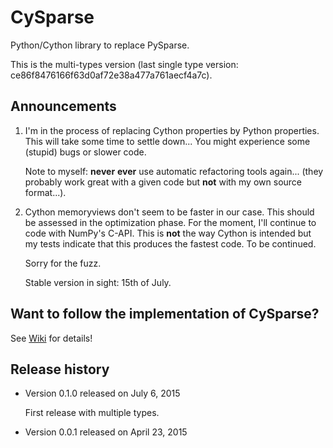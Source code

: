 # CySparse

Python/Cython library to replace PySparse.

This is the multi-types version (last single type version: ce86f8476166f63d0af72e38a477a761aecf4a7c).

## Announcements

1. I'm in the process of replacing Cython properties by Python properties. This will take some time to settle down...
   You might experience some (stupid) bugs or slower code.

   Note to myself: **never** **ever** use automatic refactoring tools again... (they probably work great with a given code but **not** with
   my own source format...).

2. Cython memoryviews don't seem to be faster in our case. This should be assessed in the optimization phase. For the moment, I'll continue
   to code with NumPy's C-API. This is **not** the way Cython is intended but my tests indicate that this produces the fastest code. To be continued.

   Sorry for the fuzz.

   Stable version in sight: 15th of July.

## Want to follow the implementation of CySparse?

See [Wiki](https://github.com/Funartech/cysparse/wiki) for details!

## Release history

- Version 0.1.0 released on July 6, 2015

  First release with multiple types.
  
- Version 0.0.1 released on April 23, 2015

